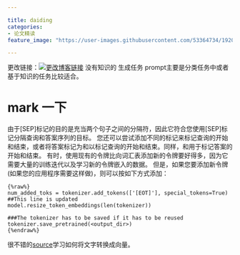 ```yaml
---

title: daiding
categories:
- 论文精读
feature_image: "https://user-images.githubusercontent.com/53364734/192078882-190b1b14-a1ee-4590-ac1f-56ac81ffeb56.png"

---
```


<!-- more -->


更改链接：[![更改博客链接](https://user-images.githubusercontent.com/53364734/192180297-c1654533-eb5f-4bf9-aa9f-ab830208a5e3.png)](https://github.com/lizeyujack/lizeyujack.github.io/edit/main/_posts/2022-10-17-25.md)
没有知识的
生成任务
prompt主要是分类任务中或者基于知识的任务比较适合。

# mark 一下
由于[SEP]标记的目的是充当两个句子之间的分隔符，因此它符合您使用[SEP]标记分隔查询和答案序列的目标。
您还可以尝试添加不同的标记来标记查询的开始和结束，或者将答案标记为<BOQ>和<EOQ>以标记查询的开始和结束。同样，<BOA>和<EOA>用于标记答案的开始和结束。
有时，使用现有的令牌比向词汇表添加新的令牌要好得多，因为它需要大量的训练迭代以及学习新的令牌嵌入的数据。
但是，如果您要添加新令牌(如果您的应用程序需要这样做)，则可以按如下方式添加：
```
{%raw%}
num_added_toks = tokenizer.add_tokens(['[EOT]'], special_tokens=True) ##This line is updated
model.resize_token_embeddings(len(tokenizer))

###The tokenizer has to be saved if it has to be reused
tokenizer.save_pretrained(<output_dir>)
{%endraw%}
```
很不错的[source](https://albertauyeung.github.io/2020/06/19/bert-tokenization.html/)学习如何将文字转换成向量。
